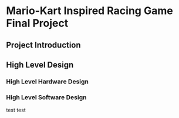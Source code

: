 # Mario-Kart Inspired Racing Game Final Project

## Project Introduction

## High Level Design

### High Level Hardware Design

### High Level Software Design

test
test

